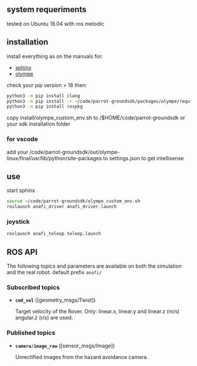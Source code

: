 ## system requeriments
tested on Ubuntu 18.04 with ros melodic
## installation
install everything as on the manuals for:
- [sphinx](https://developer.parrot.com/docs/sphinx/installation.html)
- [olympe](https://developer.parrot.com/docs/olympe/installation.html)

check your pip version > 18
then:
```bash
python3 -m pip install clang
python3 -m pip install -r ~/code/parrot-groundsdk/packages/olympe/requirements.txt
python3 -m pip install rospkg
```
copy install/olympe_custom_env.sh to /$HOME/code/parrot-groundsdk or your sdk installation folder

### for vscode
add your /code/parrot-groundsdk/out/olympe-linux/final/usr/lib/python/site-packages to settings.json to get intellisense

## use
start sphinx
```bash
source ~/code/parrot-groundsdk/olympe_custom_env.sh
roslaunch anafi_driver anafi_driver.launch
```
### joystick
```bash
roslaunch anafi_teleop teleop.launch
```

## ROS API

The following topics and parameters are available on both the simulation and the real robot.
default prefix `anafi/`

### Subscribed topics

* **`cmd_vel`** ([geometry_msgs/Twist])

    Target velocity of the Rover.
    Only:
    linear.x, linear.y and linear.z (m/s)
    angular.z (r/s) are used.

### Published topics

* **`camera/image_raw`** ([sensor_msgs/Image])

    Unrectified images from the hazard avoidance camera.


